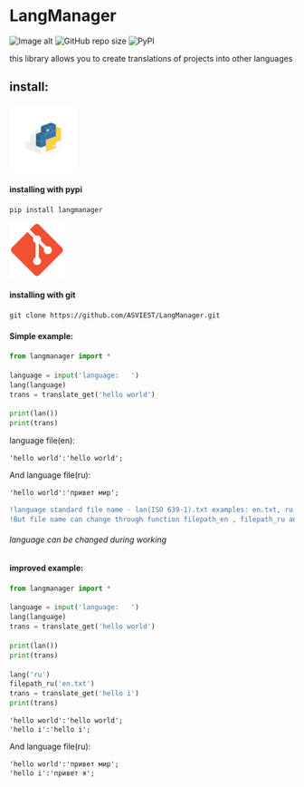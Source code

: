 # LangManager

![Image alt](https://img.shields.io/github/license/ASVIEST/LangManager?logo=GitHub&logoColor=orange&style=flat-square)
![GitHub repo size](https://img.shields.io/github/repo-size/ASVIEST/LangManager?color=green&label=size&logo=GitHub&logoColor=cAF7a6&style=flat-square)
![PyPI](https://img.shields.io/pypi/v/langmanager?color=yellow&label=version&logo=pypi&logoColor=orange&style=flat-square)

this library allows you to create translations of projects into other languages

## install:
<img alt="pypi_icon" src="https://raw.githubusercontent.com/ASVIEST/LangManager/main/mini_pypi_icon.png">

#### installing with pypi

```diff
pip install langmanager
```

<img alt="git_icon" src="https://raw.githubusercontent.com/ASVIEST/LangManager/main/mini_git_icon.png">

#### installing with git

```diff
git clone https://github.com/ASVIEST/LangManager.git
```
#### Simple example:
```python
from langmanager import *

language = input('language:   ')
lang(language)
trans = translate_get('hello world')

print(lan())
print(trans)
```

language file(en):

```
'hello world':'hello world';
```

And language file(ru):

```
'hello world':'привет мир';
```
```diff
!language standard file name - lan(ISO 639-1).txt examples: en.txt, ru.txt, zh.txt
!But file name can change through function filepath_en , filepath_ru and others
```
###### language can be changed during working
#### improved example:
```python
from langmanager import *

language = input('language:   ')
lang(language)
trans = translate_get('hello world')

print(lan())
print(trans)

lang('ru')
filepath_ru('en.txt')
trans = translate_get('hello i')
print(trans)
```
```
'hello world':'hello world';
'hello i':'hello i';
```
And language file(ru):
```
'hello world':'привет мир';
'hello i':'привет я';
```